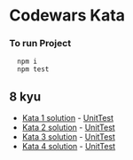 # Codewars Kata

### To run Project

```shell
  npm i
  npm test
```

## 8 kyu

- [Kata 1 solution](./src/kata1/kata1.ts) - [UnitTest](./src/kata1/kata1.test.ts)
- [Kata 2 solution](./src/kata2/kata2.ts) - [UnitTest](./src/kata2/kata2.test.ts)
- [Kata 3 solution](./src/kata3/kata3.ts) - [UnitTest](./src/kata3/kata3.test.ts)
- [Kata 4 solution](./src/kata4/kata4.ts) - [UnitTest](./src/kata4/kata4.test.ts)
